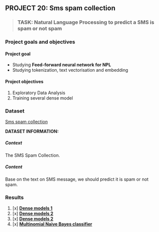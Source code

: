 ## PROJECT 20: Sms spam collection

> ### TASK: Natural Language Processing to predict a SMS is spam or not spam

### Project goals and objectives

#### Project goal

- Studying **Feed-forward neural network for NPL**
- Studying tokenization, text vectorisation and embedding


#### Project objectives

1. Exploratory Data Analysis
2. Training several dense model

### Dataset

[Sms spam collection](https://www.kaggle.com/truocpham/smsspamcollection)

**DATASET INFORMATION:**


##### Context
The SMS Spam Collection.

##### Content
Base on the text on SMS message, we should predict it is spam or not spam.

### Results

1. [x] [**Dense models 1**]()
2. [x] [**Dense models 2**]()
3. [x] [**Dense models 2**]()
4. [x] [**Multinomial Naive Bayes classifier**]()



